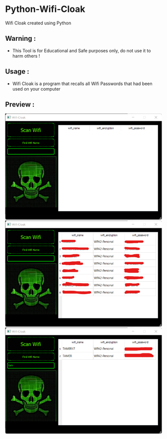 # Python-Wifi-Cloak
Wifi Cloak created using Python

<h2>
  Warning :
</h2>

* This Tool is for Educational and Safe purposes only, do not use it to harm others !
</h1>

<h2>
  Usage :
</h2>

* Wifi Cloak is a program that recalls all Wifi Passwords that had been used on your computer 
</h1>

<h2>
  Preview :
</h2>

<img src='1.png' />
<img src='2.png' />
<img src='3.png' />
